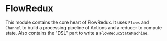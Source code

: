 # FlowRedux
This module contains the core heart of FlowRedux.
It uses `Flows` and `Channel` to build a processing pipeline of Actions and a reducer to compute state.
Also contains the "DSL" part to write a `FlowReduxStateMachine`.
